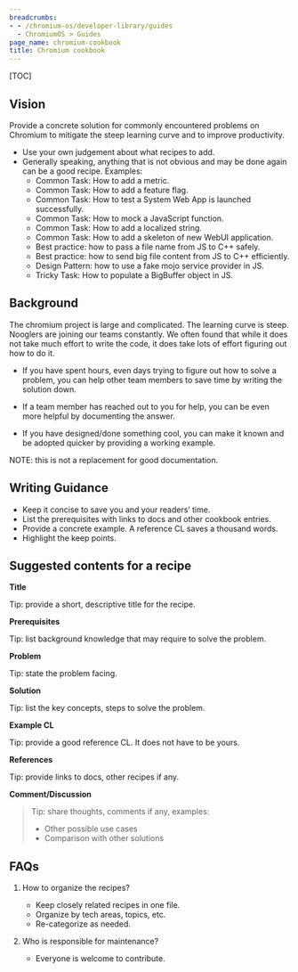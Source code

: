 ```yaml
---
breadcrumbs:
- - /chromium-os/developer-library/guides
  - ChromiumOS > Guides
page_name: chromium-cookbook
title: Chromium cookbook
---
```


[TOC]

## Vision

Provide a concrete solution for commonly encountered problems on Chromium to
mitigate the steep learning curve and to improve productivity.

*   Use your own judgement about what recipes to add.
*   Generally speaking, anything that is not obvious and may be done again can
    be a good recipe. Examples:
    *   Common Task: How to add a metric.
    *   Common Task: How to add a feature flag.
    *   Common Task: How to test a System Web App is launched successfully.
    *   Common Task: How to mock a JavaScript function.
    *   Common Task: How to add a localized string.
    *   Common Task: How to add a skeleton of new WebUI application.
    *   Best practice: how to pass a file name from JS to C++ safely.
    *   Best practice: how to send big file content from JS to C++ efficiently.
    *   Design Pattern: how to use a fake mojo service provider in JS.
    *   Tricky Task: How to populate a BigBuffer object in JS.

## Background

The chromium project is large and complicated. The learning curve is steep.
Nooglers are joining our teams constantly. We often found that while it does not
take much effort to write the code, it does take lots of effort figuring out how
to do it.

*   If you have spent hours, even days trying to figure out how to solve a
    problem, you can help other team members to save time by writing the
    solution down.

*   If a team member has reached out to you for help, you can be even more
    helpful by documenting the answer.

*   If you have designed/done something cool, you can make it known and be
    adopted quicker by providing a working example.

NOTE: this is not a replacement for good documentation.

## Writing Guidance

*   Keep it concise to save you and your readers’ time.
*   List the prerequisites with links to docs and other cookbook entries.
*   Provide a concrete example. A reference CL saves a thousand words.
*   Highlight the keep points.

## Suggested contents for a recipe

**Title**

Tip: provide a short, descriptive title for the recipe.

**Prerequisites**

Tip: list background knowledge that may require to solve the problem.

**Problem**

Tip: state the problem facing.

**Solution**

Tip: list the key concepts, steps to solve the problem.

**Example CL**

Tip: provide a good reference CL. It does not have to be yours.

**References**

Tip: provide links to docs, other recipes if any.

**Comment/Discussion**

> Tip: share thoughts, comments if any, examples:
>
> *   Other possible use cases
> *   Comparison with other solutions

## FAQs

1.  How to organize the recipes?

    *   Keep closely related recipes in one file.
    *   Organize by tech areas, topics, etc.
    *   Re-categorize as needed.

2.  Who is responsible for maintenance?

    *   Everyone is welcome to contribute.
